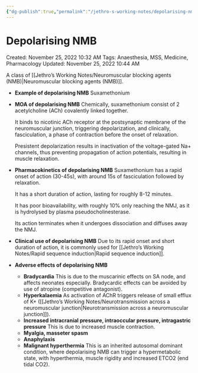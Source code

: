 ```yaml
---
{"dg-publish":true,"permalink":"/jethro-s-working-notes/depolarising-nmb/","dgPassFrontmatter":true}
---
```



# Depolarising NMB

Created: November 25, 2022 10:32 AM
Tags: Anaesthesia, MSS, Medicine, Pharmacology
Updated: November 25, 2022 10:44 AM

A class of [[Jethro’s Working Notes/Neuromuscular blocking agents (NMB)\|Neuromuscular blocking agents (NMB)]].

- **Example of depolarising NMB**
    Suxamethonium
- **********************************************MOA of depolarising NMB**********************************************
    Chemically, suxamethonium consist of 2 acetylcholine (ACh) covalently linked together.
    
    It binds to nicotinic ACh receptor at the postsynaptic membrane of the neuromuscular junction, triggering depolarization, and clinically, fasciculation, a phase of contraction before the onset of relaxation.
    
    Presistent depolarization results in inactivation of the voltage-gated Na+ channels, thus preventing propagation of action potentials, resulting in muscle relaxation.
- **Pharmacokinetics of depolarising NMB**
    Suxamethonium has a rapid onset of action (30-45s), with around 15s of fasciculation followed by relaxation.
    
    It has a short duration of action, lasting for roughly 8-12 minutes.
    
    It has poor bioavailability, with roughly 10% only reaching the NMJ, as it is hydrolysed by plasma pseudocholinesterase.
    
    Its action terminates when it undergoes dissociation and diffuses away the NMJ.
- **Clinical use of depolarising NMB**
    Due to its rapid onset and short duration of action, it is commonly used for [[Jethro’s Working Notes/Rapid sequence induction\|Rapid sequence induction]].
- **Adverse effects of depolarising NMB**
    - **Bradycardia**
        This is due to the muscarinic effects on SA node, and affects neonates especially.
        Bradycardic effects can be avoided by use of atropine (competitive antagonist).
    - **Hyperkalaemia**
        As activation of AChR triggers release of small efflux of K+ ([[Jethro’s Working Notes/Neurotransmission across a neuromuscular junction\|Neurotransmission across a neuromuscular junction]]).
    - **Increased intracranial pressure, intraoccular pressure, intragastric pressure**
        This is due to increased muscle contraction.
    - **Myalgia, masseter spasm**
    - **Anaphylaxis**
    - **Malignant hyperthermia**
        This is an inherited autosomal dominant condition, where depolarising NMB can trigger a hypermetabolic state, with hyperthermia, muscle rigidity and increased ETCO2 (end tidal CO2).